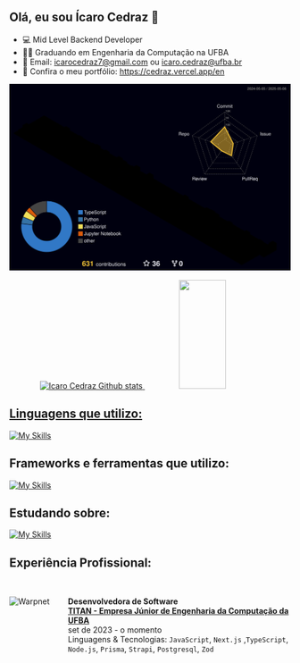 ## Olá, eu sou Ícaro Cedraz 👋

- 💻 Mid Level Backend Developer
- 👨‍🎓 Graduando em Engenharia da Computação na UFBA
- :envelope_with_arrow: Email: icarocedraz7@gmail.com ou icaro.cedraz@ufba.br
- 🔗 Confira o meu portfólio: https://cedraz.vercel.app/en

![svg](./profile-3d-contrib/profile-night-rainbow.svg)

<div align="center">
  <a href="https://github.com/cedraz">
  <img width="49%" height="195px" src="https://github-readme-stats.vercel.app/api?username=cedraz&show_icons=true&count_private=true&hide_border=true&title_color=ff6e96&icon_color=ff91a4&text_color=c9d1d9&bg_color=0d1117" alt="Icaro Cedraz Github stats" />
    <img width="41%" height="195px" src="https://github-readme-stats.vercel.app/api/top-langs/?username=cedraz&layout=compact&hide_border=true&title_color=ff6e96&text_color=ff91a4&bg_color=0d1117" />
</div>

## Linguagens que utilizo:

[![My Skills](https://skillicons.dev/icons?i=js,ts,html,css,py)](https://skillicons.dev)

## Frameworks e ferramentas que utilizo:

[![My Skills](https://skillicons.dev/icons?i=figma,nextjs,react,materialui,tailwind,docker,nodejs,nestjs,express,postgres,prisma,postman,vscode,git,aws,rabbitmq,redis,discordjs)](https://skillicons.dev)

## Estudando sobre:

[![My Skills](https://skillicons.dev/icons?i=nginx,npm,java)](https://skillicons.dev)

## Experiência Profissional:

<br/>

[<img align="left" height="94px" width="95px" alt="Warpnet" style="padding-right: 10px" src="https://i.postimg.cc/MTVRBN1C/TITAN.png"/>](https://titanci.com.br)
**Desenvolvedora de Software** \
[**TITAN - Empresa Júnior de Engenharia da Computação da UFBA**](https://titanci.com.br)  \
set de 2023 - o momento \
Linguagens & Tecnologias: `JavaScript`, `Next.js` ,`TypeScript`, `Node.js`, `Prisma`, `Strapi`, `Postgresql`, `Zod`

<br/>
